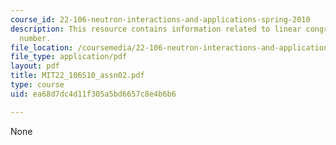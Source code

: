 ```yaml
---
course_id: 22-106-neutron-interactions-and-applications-spring-2010
description: This resource contains information related to linear congruential pseudorandom
  number.
file_location: /coursemedia/22-106-neutron-interactions-and-applications-spring-2010/ea68d7dc4d11f305a5bd6657c8e4b6b6_MIT22_106S10_assn02.pdf
file_type: application/pdf
layout: pdf
title: MIT22_106S10_assn02.pdf
type: course
uid: ea68d7dc4d11f305a5bd6657c8e4b6b6

---
```

None